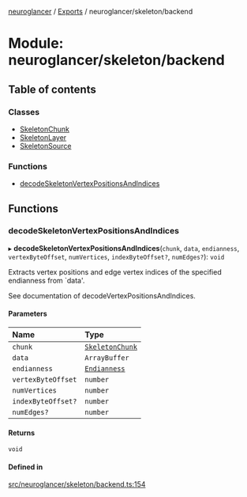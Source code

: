 [neuroglancer](../README.md) / [Exports](../modules.md) / neuroglancer/skeleton/backend

# Module: neuroglancer/skeleton/backend

## Table of contents

### Classes

- [SkeletonChunk](../classes/neuroglancer_skeleton_backend.SkeletonChunk.md)
- [SkeletonLayer](../classes/neuroglancer_skeleton_backend.SkeletonLayer.md)
- [SkeletonSource](../classes/neuroglancer_skeleton_backend.SkeletonSource.md)

### Functions

- [decodeSkeletonVertexPositionsAndIndices](neuroglancer_skeleton_backend.md#decodeskeletonvertexpositionsandindices)

## Functions

### decodeSkeletonVertexPositionsAndIndices

▸ **decodeSkeletonVertexPositionsAndIndices**(`chunk`, `data`, `endianness`, `vertexByteOffset`, `numVertices`, `indexByteOffset?`, `numEdges?`): `void`

Extracts vertex positions and edge vertex indices of the specified endianness from `data'.

See documentation of decodeVertexPositionsAndIndices.

#### Parameters

| Name | Type |
| :------ | :------ |
| `chunk` | [`SkeletonChunk`](../classes/neuroglancer_skeleton_backend.SkeletonChunk.md) |
| `data` | `ArrayBuffer` |
| `endianness` | [`Endianness`](../enums/neuroglancer_util_endian.Endianness.md) |
| `vertexByteOffset` | `number` |
| `numVertices` | `number` |
| `indexByteOffset?` | `number` |
| `numEdges?` | `number` |

#### Returns

`void`

#### Defined in

[src/neuroglancer/skeleton/backend.ts:154](https://github.com/ActiveBrainAtlas2/neuroglancer/blob/91617476/src/neuroglancer/skeleton/backend.ts#L154)
